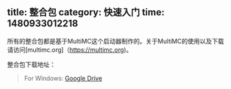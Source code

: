 title: 整合包
category: 快速入门
time: 1480933012218
---
所有的整合包都是基于MultiMC这个启动器制作的。关于MultiMC的使用以及下载请访问[multimc.org]（https://multimc.org)。

整合包下载地址：

> For Windows: [Google Drive](https://drive.google.com/open?id=0BwLpeWu6AVjwUmZPUlVXNU1IQm8)
